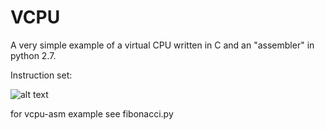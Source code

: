 # VCPU
A very simple example of a virtual CPU written in C and an "assembler" in python 2.7.

Instruction set:

![alt text](https://imgur.com/a/0uREJlg "Instruction set")

for vcpu-asm example see fibonacci.py
